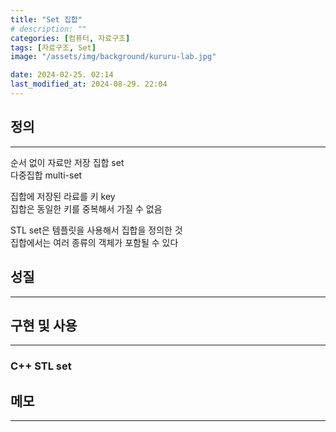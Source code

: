 ```yaml
---
title: "Set 집합"
# description: ""
categories: [컴퓨터, 자료구조]
tags: [자료구조, Set]
image: "/assets/img/background/kururu-lab.jpg"

date: 2024-02-25. 02:14
last_modified_at: 2024-08-29. 22:04
---
```


## 정의

---

순서 없이 자료만 저장
집합 set  
다중집합 multi-set  

집합에 저장된 라료를 키 key  
집합은 동일한 키를 중복해서 가질 수 없음  

STL set은 템플릿을 사용해서 집합을 정의한 것  
집합에서는 여러 종류의 객체가 포함될 수 있다  

## 성질

---

## 구현 및 사용

---

### C++ STL set

## 메모

---
